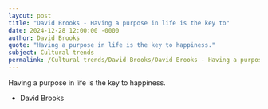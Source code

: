 ```yaml
---
layout: post
title: "David Brooks - Having a purpose in life is the key to"
date: 2024-12-28 12:00:00 -0000
author: David Brooks
quote: "Having a purpose in life is the key to happiness."
subject: Cultural trends
permalink: /Cultural trends/David Brooks/David Brooks - Having a purpose in life is the key to
---
```


Having a purpose in life is the key to happiness.

- David Brooks
